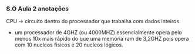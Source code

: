 ### S.O Aula 2 anotações

CPU -> circuito dentro do processador que trabalha com dados inteiros

- um processador de 4GHZ (ou 4000MHZ) essencialmente opera pelo menos 10x mais rápido do que uma memória ram de 3,2GHZ pois opera com 10 nucleos fisicos e 20 nucleos lógicos. 
